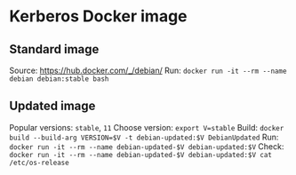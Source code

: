 # Kerberos Docker image

## Standard image
Source: https://hub.docker.com/_/debian/
Run: `docker run -it --rm --name debian debian:stable bash`

## Updated image
Popular versions: `stable`, `11`
Choose version: `export V=stable`
Build: `docker build --build-arg VERSION=$V -t debian-updated:$V DebianUpdated`
Run: `docker run -it --rm --name debian-updated-$V debian-updated:$V`
Check: `docker run -it --rm --name debian-updated-$V debian-updated:$V cat /etc/os-release`